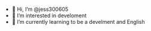 - 👋 Hi, I’m @jess300605
- 👀 I’m interested in develoment
- 🌱 I’m currently learning to be a develment and English

<!---
jess300605/jess300605 is a ✨ special ✨ repository because its `README.md` (this file) appears on your GitHub profile.
You can click the Preview link to take a look at your changes.
--->
